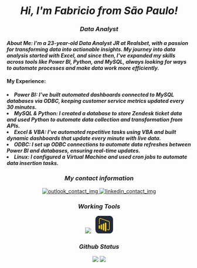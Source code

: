 <div>
<h1 align="center"><i>Hi, I'm Fabricio from São Paulo!</i></h1>
<h3 align="center"><i> Data Analyst </i></h3>
  <h4><i> About Me: I'm a 23-year-old Data Analyst JR at Realsbet, with a passion for transforming data into actionable insights. My journey into data analysis started with Excel, and since then, I’ve expanded my skills across tools like Power BI, Python, and MySQL, always looking for ways to automate processes and make data work more efficiently.  </i></h4>
  
  <h4> My Experience:</h4>
  <h5><i>
    <li>Power BI: I’ve built automated dashboards connected to MySQL databases via ODBC, keeping customer service metrics updated every 30 minutes.</li>
    <li>MySQL & Python: I created a database to store Zendesk ticket data and used Python to automate data collection and transformation from APIs.</li>
    <li>Excel & VBA: I’ve automated repetitive tasks using VBA and built dynamic dashboards that update every minute with live data.</li>
    <li>ODBC: I set up ODBC connections to automate data refreshes between Power BI and databases, ensuring real-time updates.</li>
    <li>Linux: I configured a Virtual Machine and used cron jobs to automate data insertion tasks.</li></i>
  </h5>


<div align="center">
  <h3><i> My contact information </i></h3>
  <a href="mailto:fabricio.pinheiro2016@outlook.com"> <img src="https://img.shields.io/badge/Microsoft_Outlook-0078D4?style=for-the-badge&logo=microsoft-outlook&logoColor=white" alt="outlook_contact_img"/> </a>
  <a href="https://www.linkedin.com/in/fabricio-pinheiro-84140b180/"> <img src="https://img.shields.io/badge/LinkedIn-0077B5?style=for-the-badge&logo=linkedin&logoColor=white" alt="linkedin_contact_img"/> </a>
  <br>


<h3><i> Working Tools </i></h3>
<div align="center">
<img src="https://skillicons.dev/icons?i=vscode,github,git,linux,figma,python,mysql,postgres,notion,obsidian" /> &nbsp
<img src="https://github.com/Fabricioxdv/Fabricioxdv/blob/main/Group%201%20(14).png" width="48" height="48"/>
</div>



<div align="center" class="row" display="inline">
  <h3 align="center"><i> Github Status </i></h3>
      <picture>
        <source
          srcset="https://github-readme-stats.vercel.app/api?username=Fabricioxdv&show_icons=true&theme=blue_navy"
          media="(prefers-color-scheme: dark)"
        />
        <source
          srcset="https://github-readme-stats.vercel.app/api?username=Fabricioxdv&show_icons=true"
          media="(prefers-color-scheme: light), (prefers-color-scheme: no-preference)"
        />
        <img src="https://github-readme-stats.vercel.app/api?username=Fabricioxdv&show_icons=true"/>
      </picture>
      <img class="left" src="https://github-readme-stats.vercel.app/api/top-langs/?username=Fabricioxdv&layout=compact&theme=blue_navy"/>
  </div>
</div>
